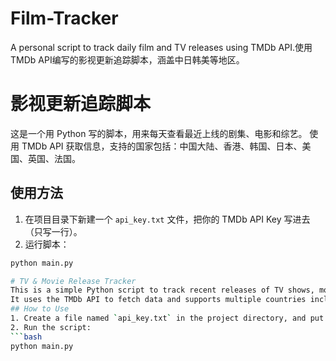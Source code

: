 # Film-Tracker
A personal script to track daily film and TV releases using TMDb API.使用TMDb API编写的影视更新追踪脚本，涵盖中日韩美等地区。
# 影视更新追踪脚本
这是一个用 Python 写的脚本，用来每天查看最近上线的剧集、电影和综艺。
使用 TMDb API 获取信息，支持的国家包括：中国大陆、香港、韩国、日本、美国、英国、法国。
## 使用方法
1. 在项目目录下新建一个 `api_key.txt` 文件，把你的 TMDb API Key 写进去（只写一行）。
2. 运行脚本：
```bash
python main.py

# TV & Movie Release Tracker
This is a simple Python script to track recent releases of TV shows, movies, and variety programs.
It uses the TMDb API to fetch data and supports multiple countries including China, Hong Kong, Japan, Korea, the US, the UK, and France.
## How to Use
1. Create a file named `api_key.txt` in the project directory, and put your TMDb API key inside (just one line).
2. Run the script:
```bash
python main.py
